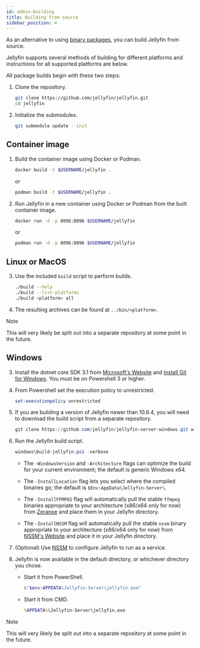 ```yaml
---
id: admin-building
title: Building from source
sidebar_position: 4
---
```


As an alternative to using [binary packages](xref:admin-installing), you can build Jellyfin from source.

Jellyfin supports several methods of building for different platforms and instructions for all supported platforms are below.

All package builds begin with these two steps:

1. Clone the repository.

    ```sh
    git clone https://github.com/jellyfin/jellyfin.git
    cd jellyfin
    ```

2. Initialize the submodules.

    ```sh
    git submodule update --init
    ```

## Container image

1. Build the container image using Docker or Podman.

    ```sh
    docker build -t $USERNAME/jellyfin .
    ```

    or

    ```sh
    podman build -t $USERNAME/jellyfin .
    ```

2. Run Jellyfin in a new container using Docker or Podman from the built container image.

    ```sh
    docker run -d -p 8096:8096 $USERNAME/jellyfin
    ```

    or

    ```sh
    podman run -d -p 8096:8096 $USERNAME/jellyfin
    ```

## Linux or MacOS

3. Use the included `build` script to perform builds.

    ```sh
    ./build --help
    ./build --list-platforms
    ./build <platform> all
    ```

4. The resulting archives can be found at `../bin/<platform>`.

> [!NOTE]
> This will very likely be split out into a separate repository at some point in the future.

## Windows

3. Install the dotnet core SDK 3.1 from [Microsoft's Website](https://dotnet.microsoft.com/download/dotnet-core/3.1) and [install Git for Windows](https://gitforwindows.org/). You must be on Powershell 3 or higher.

4. From Powershell set the execution policy to unrestricted.

    ```powershell
    set-executionpolicy unrestricted
    ```

5. If you are building a version of Jellyfin newer than 10.6.4, you will need to download the build script from a separate repository.

   ```powershell
   git clone https://github.com/jellyfin/jellyfin-server-windows.git windows
   ```

6. Run the Jellyfin build script.

    ```powershell
    windows\build-jellyfin.ps1 -verbose
    ```

    * The `-WindowsVersion` and `-Architecture` flags can optimize the build for your current environment; the default is generic Windows x64.

    * The `-InstallLocation` flag lets you select where the compiled binaries go; the default is `$Env:AppData\Jellyfin-Server\`.

    * The `-InstallFFMPEG` flag will automatically pull the stable `ffmpeg` binaries appropriate to your architecture (x86/x64 only for now) from [Zeranoe](https://ffmpeg.zeranoe.com/builds/) and place them in your Jellyfin directory.

    * The `-InstallNSSM` flag will automatically pull the stable `nssm` binary appropriate to your architecture (x86/x64 only for now) from [NSSM's Website](https://nssm.cc/) and place it in your Jellyfin directory.

7. (Optional) Use [NSSM](https://nssm.cc) to configure Jellyfin to run as a service.

8. Jellyfin is now available in the default directory, or whichever directory you chose.

    * Start it from PowerShell.

        ```powershell
        &"$env:APPDATA\Jellyfin-Server\jellyfin.exe"
        ```

    * Start it from CMD.

        ```cmd
        %APPDATA%\Jellyfin-Server\jellyfin.exe
        ```

> [!NOTE]
> This will very likely be split out into a separate repository at some point in the future.
